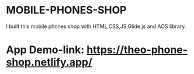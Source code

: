 # MOBILE-PHONES-SHOP
I built this mobile phones shop with HTML,CSS,JS,Glide.js and AOS library.


# App Demo-link: https://theo-phone-shop.netlify.app/
